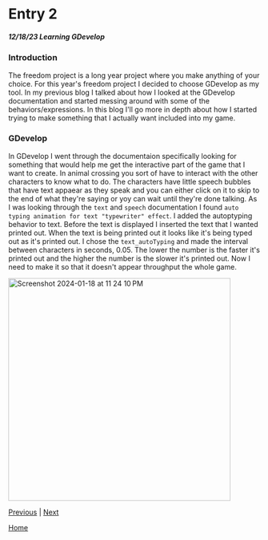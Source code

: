 # Entry 2
##### 12/18/23 Learning GDevelop

### Introduction
 The freedom project is a long year project where you make anything of your choice. For this year's freedom project I decided to choose GDevelop as my tool. In my previous blog I talked about how I looked at the GDevelop documentation and started messing around with some of the behaviors/expressions. In this blog I'll go more in depth about how I started trying to make something that I actually want included into my game.

### GDevelop
 In GDevelop I went through the documentaion specifically looking for something that would help me get the interactive part of the game that I want to create. In animal crossing you sort of have to interact with the other characters to know what to do. The characters have little speech bubbles that have text appaear as they speak and you can either click on it to skip to the end of what they're saying or yoy can wait until they're done talking. As I was looking through the `text` and `speech` documentation I found `auto typing animation for text "typewriter" effect`. I added the autoptyping behavior to text. Before the text is displayed I inserted the text that I wanted printed out. When the text is being printed out it looks like it's being typed out as it's printed out. I chose the `text_autoTyping` and made the interval between characters in seconds, 0.05. The lower the number is the faster it's printed out and the higher the number is the slower it's printed out. Now I need to make it so that it doesn't appear throughput the whole game.

 <img width="444" alt="Screenshot 2024-01-18 at 11 24 10 PM" src="https://github.com/arianas4499/apcsa-freedom-project/assets/91750441/061ca9a0-395f-4956-92bb-39be9a5d5749">



 
[Previous](entry01.md) | [Next](entry03.md)

[Home](../README.md)
